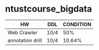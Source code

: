 # ntustcourse_bigdata
 
|      HW      |       DDL      |     CONDITION  |
|--------------|----------------|----------------|
|  Web Crawler |       10/4     |        50%      |
|annotation drill|     10/4     |      10.64%      |
 

